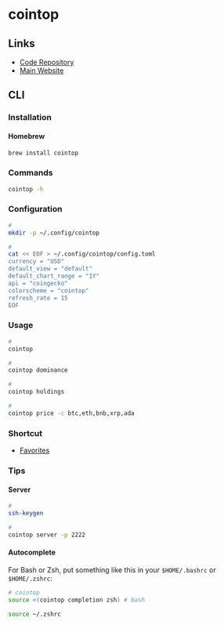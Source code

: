 # cointop

## Links

- [Code Repository](https://github.com/cointop-sh/cointop)
- [Main Website](https://cointop.sh/)

## CLI

### Installation

#### Homebrew

```sh
brew install cointop
```

### Commands

```sh
cointop -h
```

### Configuration

```sh
#
mkdir -p ~/.config/cointop

#
cat << EOF > ~/.config/cointop/config.toml
currency = "USD"
default_view = "default"
default_chart_range = "1Y"
api = "coingecko"
colorscheme = "cointop"
refresh_rate = 15
EOF
```

### Usage

```sh
#
cointop

#
cointop dominance

#
cointop holdings

#
cointop price -c btc,eth,bnb,xrp,ada
```

### Shortcut

- [Favorites](https://github.com/cointop-sh/cointop/blob/master/docs/content/favorites.md)

### Tips

#### Server

```sh
#
ssh-keygen

#
cointop server -p 2222
```

#### Autocomplete

For Bash or Zsh, put something like this in your `$HOME/.bashrc` or `$HOME/.zshrc`:

```sh
# cointop
source <(cointop completion zsh) # bash
```

```sh
source ~/.zshrc
```
